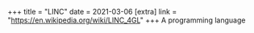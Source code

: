 +++
title = "LINC"
date = 2021-03-06
[extra]
link = "https://en.wikipedia.org/wiki/LINC_4GL"
+++
A programming language

